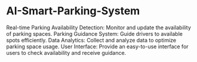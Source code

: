 # AI-Smart-Parking-System
Real-time Parking Availability Detection: Monitor and update the availability of parking spaces.
Parking Guidance System: Guide drivers to available spots efficiently.
Data Analytics: Collect and analyze data to optimize parking space usage.
User Interface: Provide an easy-to-use interface for users to check availability and receive guidance.
